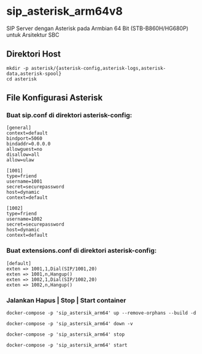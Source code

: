 # sip_asterisk_arm64v8
SIP Server dengan Asterisk pada Armbian 64 Bit (STB-B860H/HG680P) untuk Arsitektur SBC

## Direktori Host

````
mkdir -p asterisk/{asterisk-config,asterisk-logs,asterisk-data,asterisk-spool}
cd asterisk
````

## File Konfigurasi Asterisk
### Buat sip.conf di direktori asterisk-config:
````
[general]
context=default
bindport=5060
bindaddr=0.0.0.0
allowguest=no
disallow=all
allow=ulaw

[1001]
type=friend
username=1001
secret=securepassword
host=dynamic
context=default

[1002]
type=friend
username=1002
secret=securepassword
host=dynamic
context=default
````
### Buat extensions.conf di direktori asterisk-config:
````
[default]
exten => 1001,1,Dial(SIP/1001,20)
exten => 1001,n,Hangup()
exten => 1002,1,Dial(SIP/1002,20)
exten => 1002,n,Hangup()

````

### Jalankan Hapus | Stop | Start container
````
docker-compose -p 'sip_astersik_arm64' up --remove-orphans --build -d
````

````
docker-compose -p 'sip_astersik_arm64' down -v
````


````
docker-compose -p 'sip_astersik_arm64' stop
````

````
docker-compose -p 'sip_astersik_arm64' start
````
